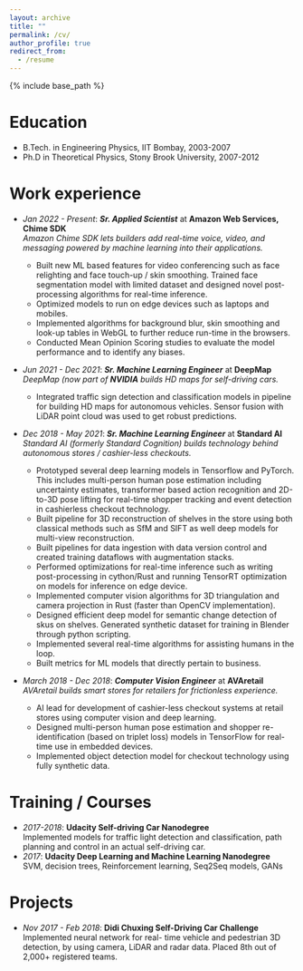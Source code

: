 ```yaml
---
layout: archive
title: ""
permalink: /cv/
author_profile: true
redirect_from:
  - /resume
---
```


{% include base_path %}

Education
======
* B.Tech. in Engineering Physics, IIT Bombay, 2003-2007
* Ph.D in Theoretical Physics, Stony Brook University, 2007-2012

Work experience
======
* *Jan 2022 - Present*: ***Sr. Applied Scientist*** at **Amazon Web Services, Chime SDK**    
    *Amazon Chime SDK lets builders add real-time voice, video, and messaging powered by machine learning into their applications.*
   * Built new ML based features for video conferencing such as face relighting and face touch-up / skin smoothing. Trained face segmentation model with limited dataset and designed novel post-processing algorithms for real-time inference.
   * Optimized models to run on edge devices such as laptops and mobiles.
   * Implemented algorithms for background blur, skin smoothing and look-up tables in WebGL to further reduce run-time in the browsers.
   * Conducted Mean Opinion Scoring studies to evaluate the model performance and to identify any biases.

* *Jun 2021 - Dec 2021*: ***Sr. Machine Learning Engineer*** at **DeepMap**    
    *DeepMap (now part of **NVIDIA** builds HD maps for self-driving cars.*
   * Integrated traffic sign detection and classification models in pipeline for building HD maps for autonomous vehicles. Sensor fusion with LiDAR point cloud was used to get robust predictions.

* *Dec 2018 - May 2021*: ***Sr. Machine Learning Engineer*** at **Standard AI**    
    *Standard AI (formerly Standard Cognition) builds technology behind autonomous stores / cashier-less checkouts.*
    * Prototyped several deep learning models in Tensorflow and PyTorch. This includes multi-person human pose estimation including uncertainty estimates, transformer based action recognition and 2D-to-3D pose lifting for real-time shopper tracking and event detection in cashierless checkout technology.
    * Built pipeline for 3D reconstruction of shelves in the store using both classical methods such as SfM and SIFT as well deep models for multi-view reconstruction.
    * Built pipelines for data ingestion with data version control and created training dataflows with augmentation stacks.
    * Performed optimizations for real-time inference such as writing post-processing in cython/Rust and running TensorRT optimization on models for inference on edge device.
    * Implemented computer vision algorithms for 3D triangulation and camera projection in Rust (faster than OpenCV implementation).
    * Designed efficient deep model for semantic change detection of skus on shelves. Generated synthetic dataset for training in Blender through python scripting.
    * Implemented several real-time algorithms for assisting humans in the loop.
    * Built metrics for ML models that directly pertain to business.

* *March 2018 - Dec 2018*: ***Computer Vision Engineer*** at **AVAretail**    
    *AVAretail builds smart stores for retailers for frictionless experience.*
    * AI lead for development of cashier-less checkout systems at retail stores using computer vision and deep learning.
    * Designed multi-person human pose estimation and shopper re-identification (based on triplet loss) models in TensorFlow for real-time use in embedded devices.
    * Implemented object detection model for checkout technology using fully synthetic data.
    
    
Training / Courses
======
* *2017-2018*: **Udacity Self-driving Car Nanodegree**  
  Implemented models for traffic light detection and classification, path planning and control in an actual self-driving car.
* *2017*: **Udacity Deep Learning and Machine Learning Nanodegree**  
  SVM, decision trees, Reinforcement learning, Seq2Seq models, GANs 
    
  
Projects
======
* *Nov 2017 - Feb 2018*: **Didi Chuxing Self-Driving Car Challenge**  
  Implemented neural network for real- time vehicle and pedestrian 3D detection, by using camera, LiDAR and radar data. Placed 8th out of 2,000+ registered teams.  
